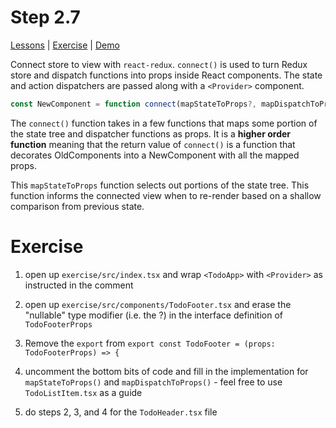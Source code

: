 # Step 2.7

[Lessons](../) | [Exercise](./exercise/) | [Demo](./demo/)

Connect store to view with `react-redux`. `connect()` is used to turn Redux store and dispatch functions into props inside React components. The state and action dispatchers are passed along with a `<Provider>` component.

```ts
const NewComponent = function connect(mapStateToProps?, mapDispatchToProps?, mergeProps?, options?)(OldComponent);
```

The `connect()` function takes in a few functions that maps some portion of the state tree and dispatcher functions as props. It is a **higher order function** meaning that the return value of `connect()` is a function that decorates OldComponents into a NewComponent with all the mapped props.

This `mapStateToProps` function selects out portions of the state tree. This function informs the connected view when to re-render based on a shallow comparison from previous state.

# Exercise

1. open up `exercise/src/index.tsx` and wrap `<TodoApp>` with `<Provider>` as instructed in the comment

2. open up `exercise/src/components/TodoFooter.tsx` and erase the "nullable" type modifier (i.e. the ?) in the interface definition of `TodoFooterProps`

3. Remove the `export` from `export const TodoFooter = (props: TodoFooterProps) => {`

4. uncomment the bottom bits of code and fill in the implementation for `mapStateToProps()` and `mapDispatchToProps()` - feel free to use `TodoListItem.tsx` as a guide

5. do steps 2, 3, and 4 for the `TodoHeader.tsx` file
